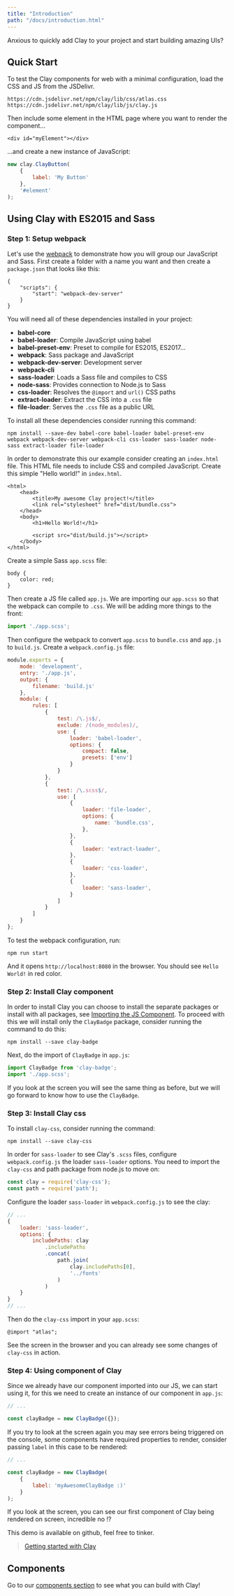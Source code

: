 ```yaml
---
title: "Introduction"
path: "/docs/introduction.html"
---
```


<div class="alert alert-info">Anxious to quickly add Clay to your project and start building amazing UIs?</div>

<article id="introduction">

## Quick Start

To test the Clay components for web with a minimal configuration, load the CSS and JS from the JSDelivr.

```text/html
https://cdn.jsdelivr.net/npm/clay/lib/css/atlas.css
https://cdn.jsdelivr.net/npm/clay/lib/js/clay.js
```

Then include some element in the HTML page where you want to render the component...

```text/html
<div id="myElement"></div>
```

...and create a new instance of JavaScript:

```javascript
new clay.ClayButton(
    {
        label: 'My Button'
    }, 
    '#element'
);
```

## Using Clay with ES2015 and Sass

### Step 1: Setup webpack

Let's use the [webpack](https://webpack.js.org/) to demonstrate how you will group our JavaScript and Sass. First create a folder with a name you want and then create a `package.json` that looks like this:

```
{
    "scripts": {
        "start": "webpack-dev-server"
    }
}
```

You will need all of these dependencies installed in your project:

* **babel-core**
* **babel-loader**: Compile JavaScript using babel
* **babel-preset-env**: Preset to compile for ES2015, ES2017...
* **webpack**: Sass package and JavaScript
* **webpack-dev-server**: Development server
* **webpack-cli**
* **sass-loader**: Loads a Sass file and compiles to CSS
* **node-sass**: Provides connection to Node.js to Sass
* **css-loader**: Resolves the `@import` and `url()` CSS paths
* **extract-loader**: Extract the CSS into a `.css` file
* **file-loader**: Serves the `.css` file as a public URL

To install all these dependencies consider running this command:

```shell
npm install --save-dev babel-core babel-loader babel-preset-env webpack webpack-dev-server webpack-cli css-loader sass-loader node-sass extract-loader file-loader
```

In order to demonstrate this our example consider creating an `index.html` file. This HTML file needs to include CSS and compiled JavaScript. Create this simple "Hello world!" in `index.html`.

```text/html
<html>
    <head>
        <title>My awesome Clay project!</title>
        <link rel="stylesheet" href="dist/bundle.css">
    </head>
    <body>
        <h1>Hello World!</h1>

        <script src="dist/build.js"></script>
    </body>
</html>
```

Create a simple Sass `app.scss` file:

```text/x-scss
body {
    color: red;
}
```

Then create a JS file called `app.js`. We are importing our `app.scss` so that the webpack can compile to `.css`. We will be adding more things to the front:

```javascript
import './app.scss';
```

Then configure the webpack to convert `app.scss` to `bundle.css` and `app.js` to `build.js`. Create a `webpack.config.js` file:

```javascript
module.exports = {
    mode: 'development',
    entry: './app.js',
    output: {
        filename: 'build.js'
    },
    module: {
        rules: [
            {
                test: /\.js$/,
                exclude: /(node_modules)/,
                use: {
                    loader: 'babel-loader',
                    options: {
                        compact: false,
                        presets: ['env']
                    }
                }
            },
            {
                test: /\.scss$/,
                use: [
                    {
                        loader: 'file-loader',
                        options: {
                            name: 'bundle.css',
                        },
                    },
                    {
                        loader: 'extract-loader',
                    },
                    {
                        loader: 'css-loader',
                    },
                    {
                        loader: 'sass-loader',
                    }
                ]
            }
        ]
    }
};
```

To test the webpack configuration, run:

```shell
npm run start
```

And it opens `http://localhost:8080` in the browser. You should see `Hello World!` in red color.

### Step 2: Install Clay component

In order to install Clay you can choose to install the separate packages or install with all packages, see [Importing the JS Component](/docs/getting_started/importing-the-js-component.html). To proceed with this we will install only the `ClayBadge` package, consider running the command to do this:

```shell
npm install --save clay-badge
```

Next, do the import of `ClayBadge` in `app.js`:

```javascript
import ClayBadge from 'clay-badge';
import './app.scss';
```

If you look at the screen you will see the same thing as before, but we will go forward to know how to use the `ClayBadge`.

### Step 3: Install Clay css

To install `clay-css`, consider running the command:

```shell
npm install --save clay-css
```

In order for `sass-loader` to see Clay's `.scss` files, configure `webpack.config.js` the loader `sass-loader` options. You need to import the `clay-css` and path package from node.js to move on:

```javascript
const clay = require('clay-css');
const path = require('path');
```

Configure the loader `sass-loader` in `webpack.config.js` to see the clay:

```javascript
// ...
{
    loader: 'sass-loader',
    options: {
        includePaths: clay
            .includePaths
            .concat(
                path.join(
                    clay.includePaths[0],
                    '../fonts'
                )
            )
    }
}
// ...
```

Then do the `clay-css` import in your `app.scss`:

```text/scss
@import "atlas";
```

See the screen in the browser and you can already see some changes of `clay-css` in action.

### Step 4: Using component of Clay

Since we already have our component imported into our JS, we can start using it, for this we need to create an instance of our component in `app.js`:

```javascript
// ...

const clayBadge = new ClayBadge({});
```

If you try to look at the screen again you may see errors being triggered on the console, some components have required properties to render, consider passing `label` in this case to be rendered:

```javascript
// ...

const clayBadge = new ClayBadge(
    {
        label: 'myAwesomeClayBadge :)'
    }
);
```

If you look at the screen, you can see our first component of Clay being rendered on screen, incredible no !?

This demo is available on github, feel free to tinker.

> [Getting started with Clay](https://github.com/matuzalemsteles/clay-examples/tree/master/examples/getting-started-clay)

## Components

Go to our [components section](/docs/components) to see what you can build with Clay!

</article>